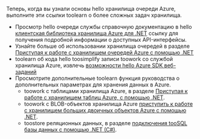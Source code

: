 
Теперь, когда вы узнали основы hello хранилища очереди Azure, выполните эти ссылки toolearn о более сложных задач хранилища.

* Просмотр hello очереди службы справочную документацию в hello [клиентская библиотека хранилища Azure для .NET](http://go.microsoft.com/fwlink/?LinkID=390731) ссылку для получения подробной информации о доступных API-интерфейсы.
* Узнайте больше об использовании хранилища очередей в разделе [Приступая к работе с хранилищем очередей Azure с помощью .NET](../articles/storage/queues/storage-dotnet-how-to-use-queues.md)
* toolearn об кода hello toosimplify записи toowork со службой хранилища Azure, извлечь [возможности hello Azure SDK веб-заданий](../articles/app-service-web/websites-dotnet-webjobs-sdk.md)
* Просмотрите дополнительные toolearn функция руководства о дополнительных параметрах для хранения данных в Azure.
  * toowork с таблицами хранилища Azure, в разделе [Приступая к работе с хранилищем таблиц Azure, с помощью .NET](../articles/cosmos-db/table-storage-how-to-use-dotnet.md).
  * toowork с BLOB-объектов хранилища Azure [приступить к работе с хранилищем больших двоичных объектов Azure с помощью .NET](../articles/storage/blobs/storage-dotnet-how-to-use-blobs.md).
  * toostore реляционных данных, в разделе [подключения tooSQL базы данных с помощью .NET (C#)](../articles/sql-database/sql-database-develop-dotnet-simple.md).

